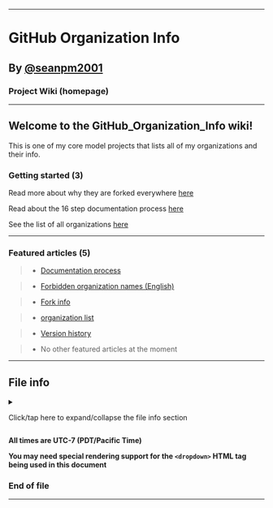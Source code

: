 
***

# GitHub Organization Info

## By [@seanpm2001](https://github.com/seanpm2001/)

### Project Wiki (homepage)

***

## Welcome to the GitHub_Organization_Info wiki!

This is one of my core model projects that lists all of my organizations and their info.

### Getting started (3)

Read more about why they are forked everywhere [here](https://github.com/seanpm2001/GitHub_Organization_Info/wiki/Fork-info)

Read about the 16 step documentation process [here](https://github.com/seanpm2001/GitHub_Organization_Info/wiki/Documentation-process)

See the list of all organizations [here](https://github.com/seanpm2001/GitHub_Organization_Info/wiki/Organization-list)

***

### Featured articles (5)

> * [Documentation process](https://github.com/seanpm2001/GitHub_Organization_Info/wiki/Documentation-process)

> * [Forbidden organization names (English)](https://github.com/seanpm2001/GitHub_Organization_Info/wiki/Forbidden_Organization_Names)

> * [Fork info](https://github.com/seanpm2001/GitHub_Organization_Info/wiki/Fork-info)

> * [organization list](https://github.com/seanpm2001/GitHub_Organization_Info/wiki/Organization-list)

> * [Version history](https://github.com/seanpm2001/GitHub_Organization_Info/wiki/Version-history)

> * No other featured articles at the moment

***

## File info

<details><summary><p>Click/tap here to expand/collapse the file info section</p></summary>

**File version:** `2 (Thursday, 2021 October 7th at 5:50 pm)`

**File type:** `Markdown document (*.md *.mkd *.markdown)`

**Line count (including blank lines and compiler line):** `61`

</details>

**All times are UTC-7 (PDT/Pacific Time)**

**You may need special rendering support for the `<dropdown>` HTML tag being used in this document**

### End of file

***

